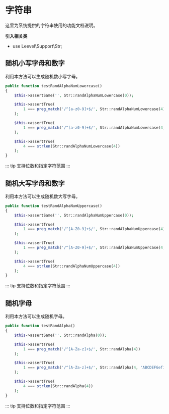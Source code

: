 # 字符串

这里为系统提供的字符串使用的功能文档说明。

**引入相关类**

 * use Leevel\Support\Str;

## 随机小写字母和数字

利用本方法可以生成随机数小写字母。

``` php
public function testRandAlphaNumLowercase()
{
    $this->assertSame('', Str::randAlphaNumLowercase(0));

    $this->assertTrue(
        1 === preg_match('/^[a-z0-9]+$/', Str::randAlphaNumLowercase(4))
    );

    $this->assertTrue(
        1 === preg_match('/^[a-z0-9]+$/', Str::randAlphaNumLowercase(4, 'cdefghigk2450'))
    );

    $this->assertTrue(
        4 === strlen(Str::randAlphaNumLowercase(4))
    );
}
```

::: tip
支持位数和指定字符范围
:::

## 随机大写字母和数字

利用本方法可以生成随机数大写字母。

``` php
public function testRandAlphaNumUppercase()
{
    $this->assertSame('', Str::randAlphaNumUppercase(0));

    $this->assertTrue(
        1 === preg_match('/^[A-Z0-9]+$/', Str::randAlphaNumUppercase(4))
    );

    $this->assertTrue(
        1 === preg_match('/^[A-Z0-9]+$/', Str::randAlphaNumUppercase(4, 'ABCDEFG1245'))
    );

    $this->assertTrue(
        4 === strlen(Str::randAlphaNumUppercase(4))
    );
}
```

::: tip
支持位数和指定字符范围
:::

## 随机字母

利用本方法可以生成随机字母。

``` php
public function testRandAlpha()
{
    $this->assertSame('', Str::randAlpha(0));

    $this->assertTrue(
        1 === preg_match('/^[A-Za-z]+$/', Str::randAlpha(4))
    );

    $this->assertTrue(
        1 === preg_match('/^[A-Za-z]+$/', Str::randAlpha(4, 'ABCDEFGefijk'))
    );

    $this->assertTrue(
        4 === strlen(Str::randAlpha(4))
    );
}
```

::: tip
支持位数和指定字符范围
:::